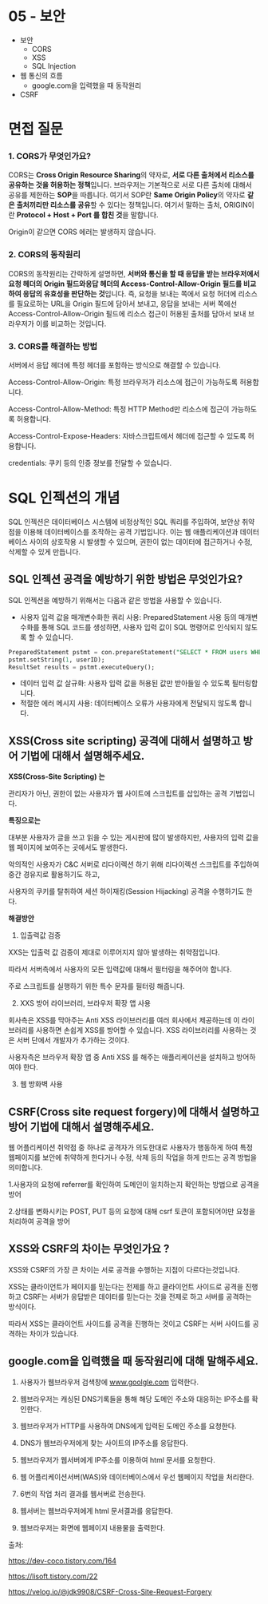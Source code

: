 # 05 - 보안

- 보안
    - CORS
    - XSS
    - SQL Injection
- 웹 통신의 흐름
    - google.com을 입력했을 때 동작원리
- CSRF

# 면접 질문

### 1. CORS가 무엇인가요?

CORS는 **Cross Origin Resource Sharing**의 약자로, **서로 다른 출처에서 리소스를 공유하는 것을 허용하는 정책**입니다. 브라우저는 기본적으로 서로 다른 출처에 대해서 공유를 제한하는 **SOP**을 따릅니다. 여기서 SOP란 **Same Origin Policy**의 약자로 **같은 출처끼리만 리소스를 공유**할 수 있다는 정책입니다. 여기서 말하는 출처, ORIGIN이란 **Protocol + Host + Port 를 합친 것**을 말합니다.

Origin이 같으면 CORS 에러는 발생하지 않습니다.

### 2. CORS의 동작원리

CORS의 동작원리는 간략하게 설명하면, **서버와 통신을 할 때 응답을 받는 브라우저에서 요청 헤더의 Origin 필드와응답 헤더의 Access-Control-Allow-Origin 필드를 비교하여 응답의 유효성을 판단하는 것**입니다. 즉, 요청을 보내는 쪽에서 요청 허더에 리소스를 필요로하는 URL을 Origin 필드에 담아서 보내고, 응답을 보내는 서버 쪽에선 Access-Control-Allow-Origin 필드에 리소스 접근이 허용된 출처를 담아서 보내 브라우저가 이를 비교하는 것입니다.

### 3. CORS를 해결하는 방법

서버에서 응답 헤더에 특정 헤더를 포함하는 방식으로 해결할 수 있습니다.

Access-Control-Allow-Origin: 특정 브라우저가 리소스에 접근이 가능하도록 허용합니다.

Access-Control-Allow-Method: 특정 HTTP Method만 리소스에 접근이 가능하도록 허용합니다.

Access-Control-Expose-Headers: 자바스크립트에서 헤더에 접근할 수 있도록 허용합니다.

credentials: 쿠키 등의 인증 정보를 전달할 수 있습니다.

# **SQL 인젝션의 개념**

SQL 인젝션은 데이터베이스 시스템에 비정상적인 SQL 쿼리를 주입하여, 보안상 취약점을 이용해 데이터베이스를 조작하는 공격 기법입니다. 이는 웹 애플리케이션과 데이터베이스 사이의 상호작용 시 발생할 수 있으며, 권한이 없는 데이터에 접근하거나 수정, 삭제할 수 있게 만듭니다.

## **SQL 인젝션 공격을 예방하기 위한 방법은 무엇인가요?**

SQL 인젝션을 예방하기 위해서는 다음과 같은 방법을 사용할 수 있습니다.

- 사용자 입력 값을 매개변수화한 쿼리 사용: PreparedStatement 사용 등의 매개변수화를 통해 SQL 코드를 생성하면, 사용자 입력 값이 SQL 명령어로 인식되지 않도록 할 수 있습니다.

```sql
PreparedStatement pstmt = con.prepareStatement("SELECT * FROM users WHERE userID = ?");
pstmt.setString(1, userID);
ResultSet results = pstmt.executeQuery();

```

- 데이터 입력 값 살규화: 사용자 입력 값을 허용된 값만 받아들일 수 있도록 필터링합니다.
- 적절한 에러 메시지 사용: 데이터베이스 오류가 사용자에게 전달되지 않도록 합니다.

## XSS(Cross site scripting) 공격에 대해서 설명하고 방어 기법에 대해서 설명해주세요.

**XSS(Cross-Site Scripting) 는**

관리자가 아닌, 권한이 없는 사용자가 웹 사이트에 스크립트를 삽입하는 공격 기법입니다. 

**특징으로는**

대부분 사용자가 글을 쓰고 읽을 수 있는 게시판에 많이 발생하지만, 사용자의 입력 값을 웹 페이지에 보여주는 곳에서도 발생한다.

악의적인 사용자가 C&C 서버로 리다이렉션 하기 위해 리다이렉션 스크립트를 주입하여 중간 경유지로 활용하기도 하고,

사용자의 쿠키를 탈취하여 세션 하이재킹(Session Hijacking) 공격을 수행하기도 한다.

**해결방안**

1. 입출력값 검증

XXS는 입출력 값 검증이 제대로 이루어지지 않아 발생하는 취약점입니다.

따라서 서버측에서 사용자의 모든 입력값에 대해서 필터링을 해주어야 합니다.

주로 스크립트를 실행하기 위한 특수 문자를 필터링 해줍니다.

2. XXS 방어 라이브러리, 브라우저 확장 앱 사용

회사측은 XSS를 막아주는 Anti XSS 라이브러리를 여러 회사에서 제공하는데 이 라이브러리를 사용하면 손쉽게 XSS를 방어할 수 있습니다. XSS 라이브러리를 사용하는 것은 서버 단에서 개발자가 추가하는 것이다.

사용자측은 브라우저 확장 앱 중 Anti XSS 를 해주는 애플리케이션을 설치하고 방어하여야 한다.

3. 웹 방화벽 사용

## CSRF(Cross site request forgery)에 대해서 설명하고 방어 기법에 대해서 설명해주세요.

웹 어플리케이션 취약점 중 하나로 공격자가 의도한대로 사용자가 행동하게 하여 특정 웹페이지를 보안에 취약하게 한다거나 수정, 삭제 등의 작업을 하게 만드는 공격 방법을 의미합니다.

1.사용자의 요청에 referrer를 확인하여 도메인이 일치하는지 확인하는 방법으로 공격을 방어

2.상태를 변화시키는 POST, PUT 등의 요청에 대해 csrf 토큰이 포함되어야만 요청을 처리하여 공격을 방어

## XSS와 CSRF의 차이는 무엇인가요 ?

XSS와 CSRF의 가장 큰 차이는 서로 공격을 수행하는 지점이 다르다는것입니다.

XSS는 클라이언트가 페이지를 믿는다는 전제를 하고 클라이언트 사이드로 공격을 진행하고 CSRF는 서버가 응답받은 데이터를 믿는다는 것을 전제로 하고 서버를 공격하는 방식이다.

따라서 XSS는 클라이언트 사이드를 공격을 진행하는 것이고 CSRF는 서버 사이드를 공격하는 차이가 있습니다.

## google.com을 입력했을 때 동작원리에 대해 말해주세요.

1. 사용자가 웹브라우저 검색창에 www.goolgle.com 입력한다.

2. 웹브라우저는 캐싱된 DNS기록들을 통해 해당 도메인 주소와 대응하는 IP주소를 확인한다.

3. 웹브라우저가 HTTP를 사용하여 DNS에게 입력된 도메인 주소를 요청한다.

4. DNS가 웹브라우저에게 찾는 사이트의 IP주소를 응답한다.

5. 웹브라우저가 웹서버에게 IP주소를 이용하여 html 문서를 요청한다.

6. 웹 어플리케이션서버(WAS)와 데이터베이스에서 우선 웹페이지 작업을 처리한다.

7. 6번의 작업 처리 결과를 웹서버로 전송한다.

8. 웹서버는 웹브라우저에게 html 문서결과를 응답한다.

9. 웹브라우저는 화면에 웹페이지 내용물을 출력한다.

출처:

https://dev-coco.tistory.com/164

https://lisoft.tistory.com/22

https://velog.io/@jdk9908/CSRF-Cross-Site-Request-Forgery
